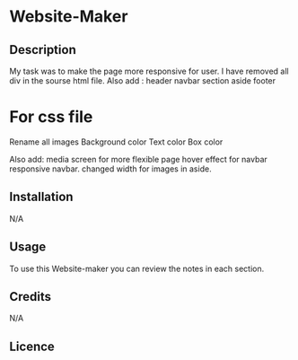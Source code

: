 # Website-Maker

## Description 

My task was to make the page more responsive for user.
I have removed all div in the sourse html file.
Also add :
header
navbar
section
aside
footer

 # For css file

 Rename all images
 Background color
 Text color
 Box color

 Also add:
  media screen for more flexible page
  hover effect for navbar 
  responsive navbar.
  changed width for images in aside.

## Installation

N/A

## Usage

 To use this Website-maker you can review the notes in each section.
  
## Credits

  N/A


## Licence




